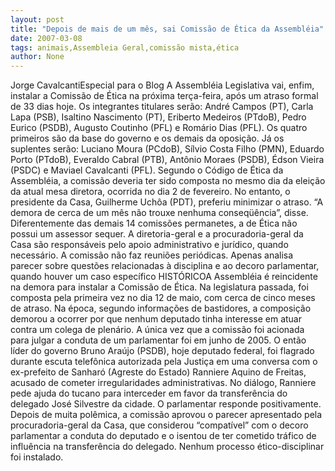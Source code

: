 ```yaml
---
layout: post
title: "Depois de mais de um mês, sai Comissão de Ética da Assembléia"
date: 2007-03-08
tags: animais,Assembleia Geral,comissão mista,ética
author: None
---
```

Jorge CavalcantiEspecial para o Blog
A Assembléia Legislativa vai, enfim, instalar a Comissão de Ética na próxima terça-feira, após um atraso formal de 33 dias hoje. Os integrantes titulares serão: André Campos (PT), Carla Lapa (PSB), Isaltino Nascimento (PT), Eriberto Medeiros (PTdoB), Pedro Eurico (PSDB), Augusto Coutinho (PFL) e Romário Dias (PFL). Os quatro primeiros são da base do governo e os demais da oposição.
Já os suplentes serão: Luciano Moura (PCdoB), Sílvio Costa Filho (PMN), Eduardo Porto (PTdoB), Everaldo Cabral (PTB), Antônio Moraes (PSDB), Édson Vieira (PSDC) e Maviael Cavalcanti (PFL).
Segundo o Código de Ética da Assembléia, a comissão deveria ter sido composta no mesmo dia da eleição da atual mesa diretora, ocorrida no dia 2 de fevereiro. No entanto, o presidente da Casa, Guilherme Uchôa (PDT), preferiu minimizar o atraso. “A demora de cerca de um mês não trouxe nenhuma conseqüência”, disse.
Diferentemente das demais 14 comissões permanetes, a de Ética não possui um assessor sequer. A diretoria-geral e a procuradoria-geral da Casa são responsáveis pelo apoio administrativo e jurídico, quando necessário. A comissão não faz reuniões periódicas. Apenas analisa parecer sobre questões relacionadas à disciplina e ao decoro parlamentar, quando houver um caso específico
HISTÓRICOA Assembléia é reincidente na demora para instalar a Comissão de Ética. Na legislatura passada, foi composta pela primeira vez no dia 12 de maio, com cerca de cinco meses de atraso. Na época, segundo informações de bastidores, a composição demorou a ocorrer por que nenhum deputado tinha interesse em atuar contra um colega de plenário.
A única vez que a comissão foi acionada para julgar a conduta de um parlamentar foi em junho de 2005. O então líder do governo Bruno Araújo (PSDB), hoje deputado federal, foi flagrado durante escuta telefônica autorizada pela Justiça em uma conversa com o ex-prefeito de Sanharó (Agreste do Estado) Ranniere Aquino de Freitas, acusado de cometer irregularidades administrativas. No diálogo, Ranniere pede ajuda do tucano para interceder em favor da transferência do delegado José Silvestre da cidade. O parlamentar responde positivamente.
Depois de muita polêmica, a comissão aprovou o parecer apresentado pela procuradoria-geral da Casa, que considerou “compatível” com o decoro parlamentar a conduta do deputado e o isentou de ter cometido tráfico de influência na transferência do delegado. Nenhum processo ético-disciplinar foi instalado. 